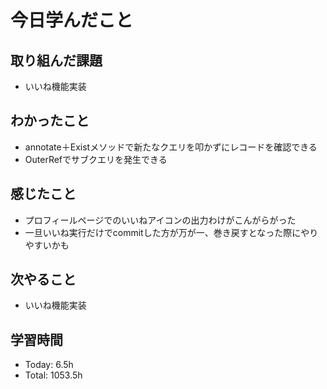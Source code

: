 # 今日学んだこと
## 取り組んだ課題
- いいね機能実装
## わかったこと
- annotate＋Existメソッドで新たなクエリを叩かずにレコードを確認できる
- OuterRefでサブクエリを発生できる
## 感じたこと
- プロフィールページでのいいねアイコンの出力わけがこんがらがった
- 一旦いいね実行だけでcommitした方が万が一、巻き戻すとなった際にやりやすいかも
## 次やること
- いいね機能実装
## 学習時間
- Today: 6.5h
- Total: 1053.5h
